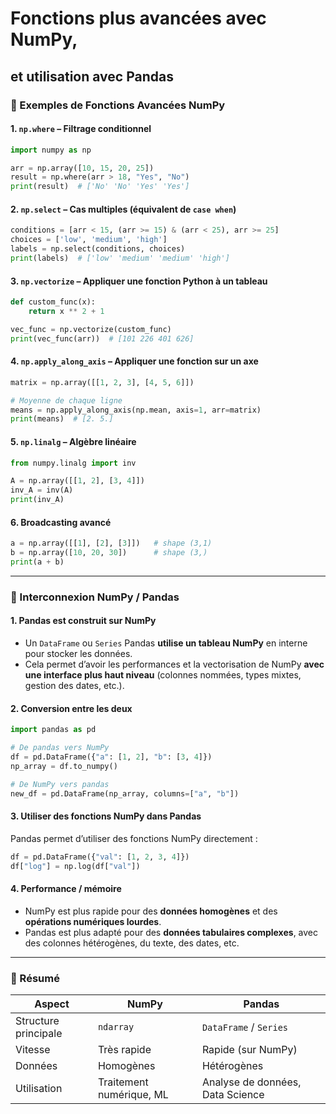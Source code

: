 # **Fonctions plus avancées avec NumPy**, 
## et utilisation avec Pandas

### 🔧 Exemples de Fonctions Avancées NumPy

#### 1. **`np.where`** – Filtrage conditionnel
```python
import numpy as np

arr = np.array([10, 15, 20, 25])
result = np.where(arr > 18, "Yes", "No")
print(result)  # ['No' 'No' 'Yes' 'Yes']
```

#### 2. **`np.select`** – Cas multiples (équivalent de `case when`)
```python
conditions = [arr < 15, (arr >= 15) & (arr < 25), arr >= 25]
choices = ['low', 'medium', 'high']
labels = np.select(conditions, choices)
print(labels)  # ['low' 'medium' 'medium' 'high']
```

#### 3. **`np.vectorize`** – Appliquer une fonction Python à un tableau
```python
def custom_func(x):
    return x ** 2 + 1

vec_func = np.vectorize(custom_func)
print(vec_func(arr))  # [101 226 401 626]
```

#### 4. **`np.apply_along_axis`** – Appliquer une fonction sur un axe
```python
matrix = np.array([[1, 2, 3], [4, 5, 6]])

# Moyenne de chaque ligne
means = np.apply_along_axis(np.mean, axis=1, arr=matrix)
print(means)  # [2. 5.]
```

#### 5. **`np.linalg`** – Algèbre linéaire
```python
from numpy.linalg import inv

A = np.array([[1, 2], [3, 4]])
inv_A = inv(A)
print(inv_A)
```

#### 6. **Broadcasting avancé**
```python
a = np.array([[1], [2], [3]])   # shape (3,1)
b = np.array([10, 20, 30])      # shape (3,)
print(a + b)
```

---

### 🔄 Interconnexion NumPy / Pandas

#### 1. **Pandas est construit sur NumPy**
- Un `DataFrame` ou `Series` Pandas **utilise un tableau NumPy** en interne pour stocker les données.
- Cela permet d’avoir les performances et la vectorisation de NumPy **avec une interface plus haut niveau** (colonnes nommées, types mixtes, gestion des dates, etc.).

#### 2. **Conversion entre les deux**
```python
import pandas as pd

# De pandas vers NumPy
df = pd.DataFrame({"a": [1, 2], "b": [3, 4]})
np_array = df.to_numpy()

# De NumPy vers pandas
new_df = pd.DataFrame(np_array, columns=["a", "b"])
```

#### 3. **Utiliser des fonctions NumPy dans Pandas**
Pandas permet d’utiliser des fonctions NumPy directement :
```python
df = pd.DataFrame({"val": [1, 2, 3, 4]})
df["log"] = np.log(df["val"])
```

#### 4. **Performance / mémoire**
- NumPy est plus rapide pour des **données homogènes** et des **opérations numériques lourdes**.
- Pandas est plus adapté pour des **données tabulaires complexes**, avec des colonnes hétérogènes, du texte, des dates, etc.

---

### 📌 Résumé

| Aspect | NumPy | Pandas |
|-------|-------|--------|
| Structure principale | `ndarray` | `DataFrame` / `Series` |
| Vitesse | Très rapide | Rapide (sur NumPy) |
| Données | Homogènes | Hétérogènes |
| Utilisation | Traitement numérique, ML | Analyse de données, Data Science |
